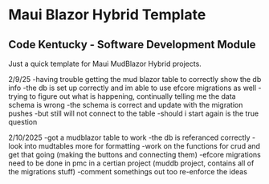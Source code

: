 # Maui Blazor Hybrid Template
## Code Kentucky - Software Development Module 
Just a quick template for Maui MudBlazor Hybrid projects.

2/9/25
-having trouble getting the mud blazor table to correctly show the db info
-the db is set up correctly and im able to use efcore migrations as well
-trying to figure out what is happening, continually telling me the data schema is wrong 
-the schema is correct and update with the migration pushes 
-but still will not connect to the table
-should i start again is the true question

2/10/2025 
-got a mudblazor table to work 
-the db is referanced correctly 
-look into mudtables more for formatting 
-work on the functions for crud and get that going 
(making the buttons and connecting them)
-efcore migrations need to be done in pmc in a certian project
(muddb project, contains all of the migrations stuff)
-comment somethings out too re-enforce the ideas 
